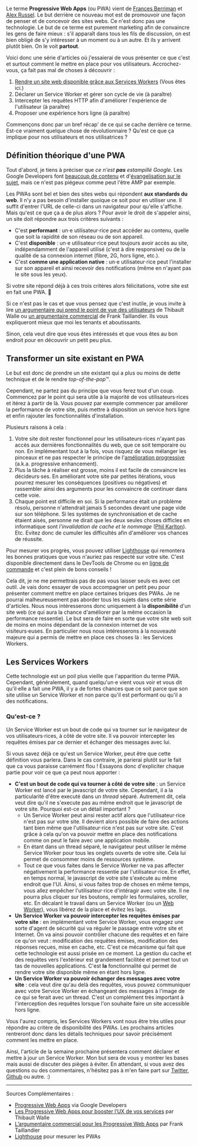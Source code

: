 Le terme **Progressive Web Apps** (ou PWA) vient de [Frances Berriman](https://fberriman.com/2017/06/26/naming-progressive-web-apps/) et [Alex Russel](https://infrequently.org/2015/06/progressive-apps-escaping-tabs-without-losing-our-soul/). Le but derrière ce nouveau mot est de promouvoir une façon de penser et de concevoir des sites webs. Ce n'est donc pas une technologie. Le but de ce terme est purement marketing afin de convaincre les gens de faire mieux&nbsp;: s'il apparaît dans tous les fils de discussion, on est bien obligé de s'y intéresser à un moment ou à un autre. Et ils y arrivent plutôt bien. On le voit **partout**.

Voici donc une série d'articles où j'essaierai de vous présenter ce que c'est et surtout comment le mettre en place pour vos utilisateurs. Accrochez-vous, ça fait pas mal de choses à découvrir&nbsp;:
1. <a href="/fiches-techniques/pwa-rendre-un-site-web-disponible-grace-aux-services-workers/">Rendre un site web disponible grâce aux Services Workers</a> (Vous êtes ici.)
2. Déclarer un Service Worker et gérer son cycle de vie (à paraître)
3. Intercepter les requêtes HTTP afin d'améliorer l'expérience de l'utilisateur (à paraître)
4. Proposer une expérience hors ligne (à paraître)

Commençons donc par un bref récap' de ce qui se cache derrière ce terme. Est-ce vraiment quelque chose de révolutionnaire&nbsp;? Qu'est ce que ça implique pour nos utilisateurs et nos utilisatrices&nbsp;?

## Définition théorique d'une PWA

Tout d'abord, je tiens à préciser que *ce n'est **pas** estampillé Google*. Les Google Developers font [beaucoup de contenu](https://developers.google.com/web/progressive-web-apps/) et d'[évangelisation sur le sujet](https://events.withgoogle.com/progressive-web-app-dev-summit/), mais ce n'est pas piégeux comme peut l'être AMP par exemple.

Les PWAs sont bel et bien des sites webs qui répondent **aux standards du web**. Il n'y a pas besoin d'installer quoique ce soit pour en utiliser une. Il suffit d'entrer l'URL de celle-ci dans un navigateur pour qu'elle s'affiche. Mais qu'est ce que ça a de plus alors&nbsp;? Pour avoir le droit de s'appeler ainsi, un site doit répondre aux trois critères suivants&nbsp;:

* C'est **performant**&nbsp;: un<span aria-hidden="true">&sdot;e</span> utilisateur<span aria-hidden="true">&sdot;rice</span> peut accéder au contenu, quelle que soit la rapidité de son réseau ou de son appareil.
* C'est **disponible**&nbsp;: un<span aria-hidden="true">&sdot;e</span> utilisateur<span aria-hidden="true">&sdot;rice</span> peut toujours avoir accès au site, indépendamment de l'appareil utilisé (c'est à dire responsive) ou de la qualité de sa connexion internet (fibre, 2G, hors ligne, etc.).
* C'est **comme une application native**&nbsp;: un<span aria-hidden="true">&sdot;e</span> utilisateur<span aria-hidden="true">&sdot;rice</span> peut l'installer sur son appareil et ainsi recevoir des notifications (même en n'ayant pas le site sous les yeux).

Si votre site répond déjà à ces trois critères alors félicitations, votre site est en fait une PWA. 🎉

Si ce n'est pas le cas et que vous pensez que c'est inutile, je vous invite à lire [un argumentaire qui prend le point de vue des utilisateurs](https://blog.clever-age.com/fr/2016/12/29/les-progressive-web-apps-pour-booster-ux/) de Thibault  Walle ou [un argumentaire commercial](https://frank.taillandier.me/2016/08/09/argumentaire-commercial-pour-les-progressive-web-apps/) de Frank Taillandier. Ils vous expliqueront mieux que moi les tenants et aboutissants.

Sinon, cela veut dire que vous êtes intéressés et que vous êtes au bon endroit pour en découvrir un petit peu plus.

## Transformer un site existant en PWA

Le but est donc de prendre un site existant qui a plus ou moins de dette technique et de le rendre *top-of-the-pop*&trade;.

Cependant, ne partez pas du principe que vous ferez tout d'un coup. Commencez par le point qui sera utile à la majorité de vos utilisateurs<span aria-hidden="true">&sdot;rices</span> et itérez à partir de là. Vous pouvez par exemple commencer par améliorer la performance de votre site, puis mettre à disposition un service hors ligne et enfin rajouter les fonctionnalités d'installation.

Plusieurs raisons à cela&nbsp;:
1. Votre site doit rester fonctionnel pour les utilisateurs<span aria-hidden="true">&sdot;rices</span> n'ayant pas accès aux dernières fonctionnalités du web, que ce soit temporaire ou non. En implémentant tout à la fois, vous risquez de vous mélanger les pinceaux et ne pas respecter le principe de l'[amélioration progressive](https://developer.mozilla.org/fr/docs/Glossaire/Am%C3%A9lioration_progressive) (a.k.a. progressive enhancement).
2. Plus la tâche à réaliser est grosse, moins il est facile de convaincre les décideurs<span aria-hidden="true">&sdot;ses</span>. En améliorant votre site par petites itérations, vous pourrez mesurer les conséquences (positives ou négatives) et rassembler ainsi des arguments pour les convaincre de continuer dans cette voie.
3. Chaque point est difficile en soi. Si la performance était un problème résolu, personne n'attendrait jamais 5 secondes devant une page vide sur son téléphone. Si les systèmes de synchronisation et de cache étaient aisés, personne ne dirait que les deux seules choses difficles en informatique sont *l'invalidation de cache et le nommage* ([Phil Karlton](https://martinfowler.com/bliki/TwoHardThings.html)). Etc. Evitez donc de cumuler les difficultés afin d'améliorer vos chances de réussite.

Pour mesurer vos progrès, vous pouvez utiliser [Lighthouse](https://developers.google.com/web/tools/lighthouse/) qui remontera les bonnes pratiques que vous n'auriez pas respecté sur votre site. C'est disponible directement dans le DevTools de Chrome ou en [ligne de commande](https://developers.google.com/web/tools/lighthouse/#cli) et c'est plein de bons conseils&nbsp;!

Cela dit, je ne me permettrais pas de pas vous laisser seuls<span aria-hidden="true">&sdot;es</span> avec cet outil. Je vais donc essayer de vous accompagner un petit peu pour présenter comment mettre en place certaines briques des PWAs. Je ne pourrai malheureusement pas aborder tous les sujets dans cette série d'articles. Nous nous intéresserons donc uniquement à la **disponibilité** d'un site web (ce qui aura la chance d'améliorer par la même occasion la performance ressentie). Le but sera de faire en sorte que votre site web soit de moins en moins dépendant de la connexion internet de vos visiteurs<span aria-hidden="true">&sdot;euses</span>. En particulier nous nous intéresserons à la nouveauté majeure qui a permis de mettre en place ces choses là&nbsp;: les Services Workers.

## Les Services Workers

Cette technologie est un poil plus vieille que l'apparition du terme PWA. Cependant, généralement, quand quelqu'un<span aria-hidden="true">&sdot;e</span> vient vous voir et vous dit qu'il<span aria-hidden="true">&sdot;elle</span> a fait une PWA, il y a de fortes chances que ce soit parce que son site utilise un Service Worker et non parce qu'il est performant ou qu'il a des notifications.

### Qu'est-ce&nbsp;?

Un Service Worker est un bout de code qui va tourner sur le navigateur de vos utilisateurs<span aria-hidden="true">&sdot;rices</span>, à côté de votre site. Il va pouvoir intercepter les requêtes émises par ce dernier et échanger des messages avec lui.

Si vous savez déjà ce qu'est un Service Worker, peut être que cette définition vous parlera. Dans le cas contraire, je parierai plutôt sur le fait que ca vous paraisse carrément flou&nbsp;! Essayons donc d'expliciter chaque partie pour voir ce que ça peut nous apporter&nbsp;:

* **C'est un bout de code qui va tourner à côté de votre site**&nbsp;: un Service Worker est lancé par le javascript de votre site. Cependant, il a la particularité d'être executé dans un *thread* séparé. Autrement dit, cela veut dire qu'il ne s'execute pas au même endroit que le javascript de votre site. Pourquoi est-ce un détail important&nbsp;?
    * Un Service Worker peut ainsi rester actif alors que l'utilisateur<span aria-hidden="true">&sdot;rice</span> n'est pas sur votre site. Il devient alors possible de faire des actions tant bien même que l'utilisateur<span aria-hidden="true">&sdot;rice</span> n'est pas sur votre site. C'est grâce à cela qu'on va pouvoir mettre en place des notifications comme on peut le faire avec une application mobile.
    * En étant dans un thread séparé, le navigateur peut utiliser le même Service Worker pour tous les onglets ouverts de votre site. Cela lui permet de consommer moins de ressources système.
    * Tout ce que vous faites dans le Service Worker ne va pas affecter négativement la performance ressentie par l'utilisateur<span aria-hidden="true">&sdot;rice</span>. En effet, en temps normal, le javascript de votre site s'exécute au même endroit que l'UI. Ainsi, si vous faites trop de choses en même temps, vous allez empêcher l'utilisateur<span aria-hidden="true">&sdot;rice</span> d'intéragir avec votre site. Il ne pourra plus cliquer sur les boutons, remplir les formulaires, scroller, etc. En décalant le travail dans un Service Worker (ou un [Web Worker](https://developer.mozilla.org/fr/docs/Utilisation_des_web_workers)), vous libérez de la place et évitez les lags.
* **Un Service Worker va pouvoir intercepter les requêtes émises par votre site**&nbsp;: en implémentant votre Service Worker, vous engagez une sorte d'agent de sécurité qui va réguler le passage entre votre site et Internet. On va ainsi pouvoir contrôler chacune des requêtes et en faire ce qu'on veut&nbsp;: modification des requêtes émises, modification des réponses reçues, mise en cache, etc. C'est ce mécanisme qui fait que cette technologie est aussi prisée en ce moment. La gestion du cache et des requêtes vers l'extérieur est grandement facilitée et permet tout un tas de nouvelles applications. C'est **la** fonctionnalité qui permet de rendre votre site disponible même en étant hors ligne.
* **Un Service Worker va pouvoir échanger des messages avec votre site**&nbsp;: cela veut dire qu'au delà des requêtes, vous pouvez communiquer avec votre Service Worker en échangeant des messages à l'image de ce qui se ferait avec un thread. C'est un complément très important à l'interception des requêtes lorsque l'on souhaite faire un site accessible hors ligne.

Vous l'aurez compris, les Services Workers vont nous être très utiles pour répondre au critère de disponibilité des PWAs. Les prochains articles rentreront donc dans les détails techniques pour savoir précisément comment les mettre en place.

Ainsi, l'article de la semaine prochaine présentera comment déclarer et mettre à jour un Service Worker. Mon but sera de vous y montrer les bases mais aussi de discuter des pièges à éviter. En attendant, si vous avez des questions ou des commentaires, n'hésitez pas à m'en faire part sur [Twitter](https://twitter.com/JulienPradet), [Github](https://github.com/JulienPradet/blog-posts) ou autre. :)

---

Sources Complémentaires :
* [Progressive Web Apps](https://developers.google.com/web/progressive-web-apps/) via Google Developers
* [Les Progressive Web Apps pour booster l’UX de vos services](https://blog.clever-age.com/fr/2016/12/29/les-progressive-web-apps-pour-booster-ux/) par Thibault  Walle
* [L’argumentaire commercial pour les Progressive Web Apps](https://frank.taillandier.me/2016/08/09/argumentaire-commercial-pour-les-progressive-web-apps/) par Frank Taillandier
* [Lighthouse](https://developers.google.com/web/tools/lighthouse/) pour mesurer les PWAs